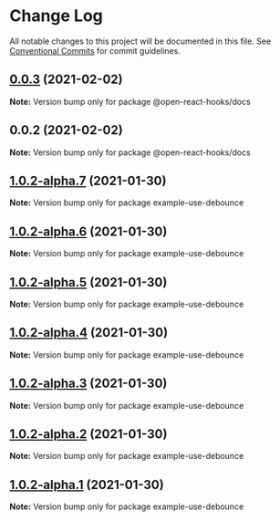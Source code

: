 # Change Log

All notable changes to this project will be documented in this file.
See [Conventional Commits](https://conventionalcommits.org) for commit guidelines.

## [0.0.3](https://github.com/open-react-hooks/open-react-hooks/compare/@open-react-hooks/docs@0.0.2...@open-react-hooks/docs@0.0.3) (2021-02-02)

**Note:** Version bump only for package @open-react-hooks/docs





## 0.0.2 (2021-02-02)

**Note:** Version bump only for package @open-react-hooks/docs





## [1.0.2-alpha.7](https://github.com/open-react-hooks/open-react-hooks/compare/example-use-debounce@1.0.2-alpha.6...example-use-debounce@1.0.2-alpha.7) (2021-01-30)

**Note:** Version bump only for package example-use-debounce





## [1.0.2-alpha.6](https://github.com/open-react-hooks/open-react-hooks/compare/example-use-debounce@1.0.2-alpha.5...example-use-debounce@1.0.2-alpha.6) (2021-01-30)

**Note:** Version bump only for package example-use-debounce





## [1.0.2-alpha.5](https://github.com/open-react-hooks/open-react-hooks/compare/example-use-debounce@1.0.2-alpha.4...example-use-debounce@1.0.2-alpha.5) (2021-01-30)

**Note:** Version bump only for package example-use-debounce





## [1.0.2-alpha.4](https://github.com/open-react-hooks/open-react-hooks/compare/example-use-debounce@1.0.2-alpha.3...example-use-debounce@1.0.2-alpha.4) (2021-01-30)

**Note:** Version bump only for package example-use-debounce





## [1.0.2-alpha.3](https://github.com/open-react-hooks/open-react-hooks/compare/example-use-debounce@1.0.2-alpha.2...example-use-debounce@1.0.2-alpha.3) (2021-01-30)

**Note:** Version bump only for package example-use-debounce





## [1.0.2-alpha.2](https://github.com/open-react-hooks/open-react-hooks/compare/example-use-debounce@1.0.2-alpha.1...example-use-debounce@1.0.2-alpha.2) (2021-01-30)

**Note:** Version bump only for package example-use-debounce





## [1.0.2-alpha.1](https://github.com/open-react-hooks/open-react-hooks/compare/example-use-debounce@1.0.2-alpha.0...example-use-debounce@1.0.2-alpha.1) (2021-01-30)

**Note:** Version bump only for package example-use-debounce
